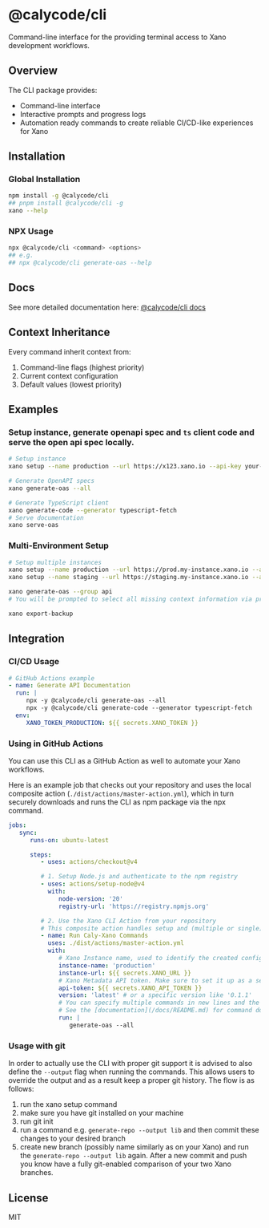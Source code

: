 # @calycode/cli

Command-line interface for the providing terminal access to Xano development workflows.

## Overview

The CLI package provides:

-  Command-line interface
-  Interactive prompts and progress logs
-  Automation ready commands to create reliable CI/CD-like experiences for Xano

## Installation

### Global Installation

```bash
npm install -g @calycode/cli
## pnpm install @calycode/cli -g
xano --help
```

### NPX Usage

```bash
npx @calycode/cli <command> <options>
## e.g.
## npx @calycode/cli generate-oas --help
```

## Docs

See more detailed documentation here: [@calycode/cli docs](https://calycode.com/cli/docs)

## Context Inheritance

Every command inherit context from:

1. Command-line flags (highest priority)
2. Current context configuration
3. Default values (lowest priority)

## Examples

### Setup instance, generate openapi spec and `ts` client code and serve the open api spec locally.

```bash
# Setup instance
xano setup --name production --url https://x123.xano.io --api-key your-key

# Generate OpenAPI specs
xano generate-oas --all

# Generate TypeScript client
xano generate-code --generator typescript-fetch
# Serve documentation
xano serve-oas
```

### Multi-Environment Setup

```bash
# Setup multiple instances
xano setup --name production --url https://prod.my-instance.xano.io --api-key prod-key
xano setup --name staging --url https://staging.my-instance.xano.io --api-key staging-key

xano generate-oas --group api
# You will be prompted to select all missing context information via prompts.

xano export-backup
```

## Integration

### CI/CD Usage

```yaml
# GitHub Actions example
- name: Generate API Documentation
  run: |
     npx -y @calycode/cli generate-oas --all
     npx -y @calycode/cli generate-code --generator typescript-fetch
  env:
     XANO_TOKEN_PRODUCTION: ${{ secrets.XANO_TOKEN }}
```

### Using in GitHub Actions

You can use this CLI as a GitHub Action as well to automate your Xano workflows.

Here is an example job that checks out your repository and uses the local composite action (`./dist/actions/master-action.yml`), which in turn securely downloads and runs the CLI as npm package via the npx command.

```yaml
jobs:
   sync:
      runs-on: ubuntu-latest

      steps:
         - uses: actions/checkout@v4

         # 1. Setup Node.js and authenticate to the npm registry
         - uses: actions/setup-node@v4
           with:
              node-version: '20'
              registry-url: 'https://registry.npmjs.org'

         # 2. Use the Xano CLI Action from your repository
         # This composite action handles setup and (multiple or single) command execution by calling the published npm package.
         - name: Run Caly-Xano Commands
           uses: ./dist/actions/master-action.yml
           with:
              # Xano Instance name, used to identify the created configuration during command execution
              instance-name: 'production'
              instance-url: ${{ secrets.XANO_URL }}
              # Xano Metadata API token. Make sure to set it up as a secret
              api-token: ${{ secrets.XANO_API_TOKEN }}
              version: 'latest' # or a specific version like '0.1.1'
              # You can specify multiple commands in new lines and the action will execute them in order.
              # See the [documentation](/docs/README.md) for command docs.
              run: |
                 generate-oas --all
```

### Usage with git

In order to actually use the CLI with proper git support it is advised to also define the `--output` flag when running the commands.
This allows users to override the output and as a result keep a proper git history.
The flow is as follows:
1. run the xano setup command
2. make sure you have git installed on your machine
3. run git init
4. run a command e.g. `generate-repo --output lib` and then commit these changes to your desired branch
5. create new branch (possibly name similarly as on your Xano) and run the `generate-repo --output lib` again. After a new commit and push you know have a fully git-enabled comparison of your two Xano branches. 

## License

MIT
